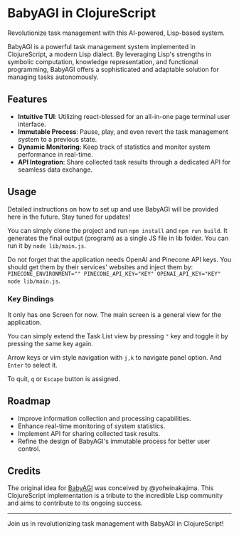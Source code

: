 # BabyAGI in ClojureScript

Revolutionize task management with this AI-powered, Lisp-based system.

BabyAGI is a powerful task management system implemented in ClojureScript, a modern Lisp dialect. By leveraging Lisp's strengths in symbolic computation, knowledge representation, and functional programming, BabyAGI offers a sophisticated and adaptable solution for managing tasks autonomously.

## Features

- **Intuitive TUI**: Utilizing react-blessed for an all-in-one page terminal user interface.
- **Immutable Process**: Pause, play, and even revert the task management system to a previous state.
- **Dynamic Monitoring**: Keep track of statistics and monitor system performance in real-time.
- **API Integration**: Share collected task results through a dedicated API for seamless data exchange.

## Usage

Detailed instructions on how to set up and use BabyAGI will be provided here in the future. Stay tuned for updates!

You can simply clone the project and run `npm install` and `npm run build`. It generates the final output (program) as a single JS file in lib folder. You can run it by `node lib/main.js`.

Do not forget that the application needs OpenAI and Pinecone API keys. You should get them by their services' websites and inject them by: `PINECONE_ENVIRONMENT="" PINECONE_API_KEY="KEY" OPENAI_API_KEY="KEY" node lib/main.js`.

### Key Bindings

It only has one Screen for now. The main screen is a general view for the application. 

You can simply extend the Task List view by pressing `"` key and toggle it by pressing the same key again.

Arrow keys or vim style navigation with `j,k` to navigate panel option. And `Enter` to select it.

To quit, `q` or `Escape` button is assigned.

## Roadmap

- Improve information collection and processing capabilities.
- Enhance real-time monitoring of system statistics.
- Implement API for sharing collected task results.
- Refine the design of BabyAGI's immutable process for better user control.

## Credits

The original idea for [BabyAGI](https://github.com/yoheinakajima/babyagi) was conceived by @yoheinakajima. This ClojureScript implementation is a tribute to the incredible Lisp community and aims to contribute to its ongoing success.

---

Join us in revolutionizing task management with BabyAGI in ClojureScript!
